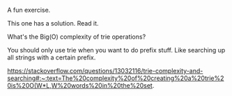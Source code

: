 A fun exercise.

This one has a solution. Read it.

What's the Big(O) complexity of trie operations?

You should only use trie when you want to do prefix stuff. Like searching up all strings with a certain prefix.

https://stackoverflow.com/questions/13032116/trie-complexity-and-searching#:~:text=The%20complexity%20of%20creating%20a%20trie%20is%20O(W*L,W%20words%20in%20the%20set.